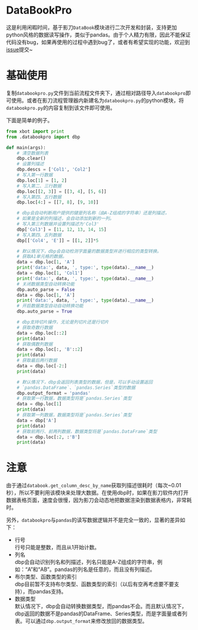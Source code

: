 # DataBookPro
这是利用闲暇时间，基于影刀`DataBook`模块进行二次开发和封装，支持更加python风格的数据读写操作，类似于pandas。由于个人精力有限，因此不能保证代码没有bug，如果再使用的过程中遇到bug了，或者有希望实现的功能，欢迎到[issue](https://github.com/RPA-bottle/databookpro/issues)提交~


# 基础使用
复制`databookpro.py`文件到当前流程文件夹下，通过相对路径导入`databookpro`即可使用。或者在影刀流程管理器内新建名为`databookpro.py`的python模块，将`databookpro.py`的内容复制到该文件即可使用。

下面是简单的例子。
```python
from xbot import print
from .databookpro import dbp

def main(args):
    # 清空数据列表
    dbp.clear()
    # 设置列描述
    dbp.descs = ['Col1', 'Col2']
    # 写入第一行数据
    dbp.loc[1] = [1, 2]
    # 写入第二、三行数据
    dbp.loc[[2, 3]] = [[3, 4], [5, 6]]
    # 写入第四、五行数据
    dbp.loc[4:] = [[7, 8], [9, 10]]

    # dbp会自动判断用户提供的键是列名称（由A-Z组成的字符串）还是列描述，
    # 如果是全新的列描述，会自动添加到新的一列。
    # 写入第三列数据并设置列描述为'Col3'
    dbp['Col3'] = [11, 12, 13, 14, 15]
    # 写入第四、五列数据
    dbp[['Col4', 'E']] = [[1, 2]]*5

    # 默认情况下，dbp会自动检测字面量的数据类型并进行相应的类型转换。
    # 获取A1单元格的数据。
    data = dbp.loc[1, 'A']
    print('data:', data, ', type:', type(data).__name__)
    data = dbp.loc[1, 'Col1']
    print('data:', data, ', type:', type(data).__name__)
    # 关闭数据类型自动转换功能
    dbp.auto_parse = False
    data = dbp.loc[1, 'A']
    print('data:', data, ', type:', type(data).__name__)
    # 开启数据类型自动自动转换功能
    dbp.auto_parse = True

    # dbp支持切片操作，无论是列切片还是行切片
    # 获取奇数行数据
    data = dbp.loc[::2]
    print(data)
    # 获取偶数列数据
    data = dbp.loc[:, 'B'::2]
    print(data)
    # 获取最后两行数据
    data = dbp.loc[-2:]
    print(data)

    # 默认情况下，dbp会返回列表类型的数据，但是，可以手动设置返回
    # `pandas.DataFrame`、`pandas.Series`类型的数据
    dbp.output_format = 'pandas'
    # 获取第一行数据，数据类型将是`pandas.Series`类型
    data = dbp.loc[1]
    print(data)
    # 获取第一列数据，数据类型将是`pandas.Series`类型
    data = dbp['A']
    print(data)
    # 获取前两行、前两列数据，数据类型将是`pandas.DataFrame`类型
    data = dbp.loc[:2, :'B']
    print(data)
```

# 注意
由于通过`databook.get_column_desc_by_name`获取列描述很耗时（每次~0.01秒），所以不要利用该模块来处理大数据。在使用dbp时，如果在影刀软件内打开数据表格页面，速度会很慢，因为影刀会动态地把数据渲染到数据表格内，非常耗时。

另外，`databookpro`与`pandas`的读写数据逻辑并不是完全一致的，显著的差异如下：
- 行号  
  行号只能是整数，而且从1开始计数。
- 列名  
  dbp会自动识别列名和列描述，列名只能是A-Z组成的字符串，例如：“A”和“AB”。pandas的列名是任意的，而且没有列描述。
- 布尔类型、函数类型的索引  
  dbp目前暂不支持布尔类型、函数类型的索引（以后有空再考虑要不要支持），而pandas支持。
- 数据类型  
  默认情况下，dbp会自动转换数据类型，而pandas不会。而且默认情况下，dbp返回的数据不是pandas的DataFrame、Series类型，而是字面量或者列表。可以通过`dbp.output_format`来修改放回的数据类型。




